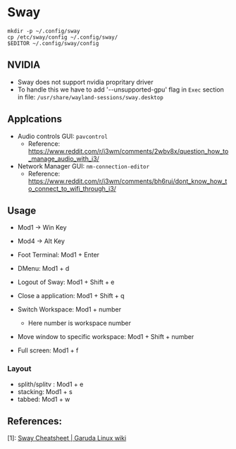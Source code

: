# Sway

```
mkdir -p ~/.config/sway
cp /etc/sway/config ~/.config/sway/
$EDITOR ~/.config/sway/config
```

## NVIDIA
- Sway does not support nvidia propritary driver
- To handle this we have to add '--unsupported-gpu' flag in `Exec` section in file: `/usr/share/wayland-sessions/sway.desktop`

## Applcations
- Audio controls GUI: `pavcontrol`
  - Reference: https://www.reddit.com/r/i3wm/comments/2wbv8x/question_how_to_manage_audio_with_i3/
- Network Manager GUI: `nm-connection-editor`
  - Reference: https://www.reddit.com/r/i3wm/comments/bh6rui/dont_know_how_to_connect_to_wifi_through_i3/

## Usage

- Mod1 -> Win Key
- Mod4 -> Alt Key

- Foot Terminal: Mod1 + Enter
- DMenu: Mod1 + d
- Logout of Sway: Mod1 + Shift + e
- Close a application: Mod1 + Shift + q
- Switch Workspace: Mod1 + number
  - Here number is workspace number
- Move window to specific workspace: Mod1 + Shift + number
- Full screen: Mod1 + f

### Layout
- splith/splitv : Mod1 + e
- stacking: Mod1 + s
- tabbed: Mod1 + w


## References:

[1]: [Sway Cheatsheet | Garuda Linux wiki](https://wiki.garudalinux.org/en/sway-cheatsheet)
